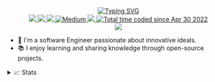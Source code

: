 <p align="center">
<a href="https://github.com/chibuezedev">
    <img src="https://readme-typing-svg.demolab.com?font=Georgia&size=18&duration=2000&pause=100&multiline=true&width=500&height=80&lines=Paul+Chibueze;Software+Engineer+%7C+%7C+Researcher;AI+%7C+Bots+%7C+AR/VR+%7C+Cloud" alt="Typing SVG" />
</a>
<br/>
 
<a href="https://docs.google.com/document/d/1kNEIBL1I8UUVEy-VG_iIiLt77EhVwuOelZauZ077mk4/edit?usp=sharing">
    <img src="https://img.shields.io/badge/PDF-CV-red?style=flat-square&logo=adobe">
</a>  
<a href="https://www.linkedin.com/in/paul-chibueze/">
    <img src="https://img.shields.io/badge/-Linkedin-blue?style=flat-square&logo=linkedin">
</a>
<a href="mailto:chibuezedeveloper@gmail.com">
    <img src="https://img.shields.io/badge/-Email-red?style=flat-square&logo=gmail&logoColor=white">
</a>
<a href='https://medium.com/@paulchibueze' target="_blank">
    <img alt='Medium' src='https://img.shields.io/badge/Medium-12100E?style=flat&logo=Medium&logoColor=white'>
</a>
<a href="https://twitter.com/chibuezedev" target="_blank">
    <img src="https://img.shields.io/badge/Twitter-Follow-blue?style=flat-square&logo=twitter&logoColor=white">
</a>
<a href="https://wakatime.com/@0957be2e-3a2d-403f-b8bf-8035cca3d762">
  <img src="https://wakatime.com/badge/user/0957be2e-3a2d-403f-b8bf-8035cca3d762.svg" alt="Total time coded since Apr 30 2022" />
</a>

<br/>
<a href="https://github.com/chibuezedev">
    <img src="https://github-stats-alpha.vercel.app/api?username=chibuezedev&cc=22272e&tc=37BCF6&ic=fff&bc=0000">
</a>
</p>


- 🌱 I'm a software Engineer passionate about innovative ideals.
- 📚 I enjoy learning and sharing knowledge through open-source projects.


<details>
<summary>📈 Stats</summary>
<br>
My Github Stats

![](http://github-profile-summary-cards.vercel.app/api/cards/profile-details?username=chibuezedev&theme=dracula) 

![](http://github-profile-summary-cards.vercel.app/api/cards/repos-per-language?username=chibuezedev&theme=dracula) 
![](http://github-profile-summary-cards.vercel.app/api/cards/most-commit-language?username=chibuezedev&theme=dracula)

</details>
